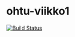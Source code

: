 # ohtu-viikko1
[![Build Status](https://travis-ci.org/MrCubanfrog/ohtu-viikko1.svg?branch=master)](https://travis-ci.org/MrCubanfrog/ohtu-viikko1)

